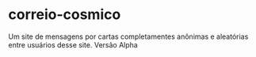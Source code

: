 # correio-cosmico
Um site de mensagens por cartas completamentes anônimas e aleatórias entre usuários desse site. Versão Alpha

